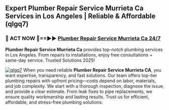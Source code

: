 ## Expert Plumber Repair Service Murrieta Ca Services in Los Angeles | Reliable & Affordable (qlgq7)  

<h3>🚿 ACT NOW 🌟==►► <a href="https://tinyurl.com/2ne6vx2x" rel="nofollow">Plumber Repair Service Murrieta Ca 24/7</a></h3>

**Plumber Repair Service Murrieta Ca** provides top-notch plumbing services in Los Angeles. From repairs to installations, enjoy free consultations + same-day service. Trusted Solutions 2025!

[![qlgq7](https://i.imgur.com/4PFF4AK.jpeg)](https://tinyurl.com/2ne6vx2x)
When you need reliable **Plumber Repair Service Murrieta CA**, you want expertise, transparency, and fast solutions. Our team offers top-tier plumbing repairs with upfront pricing—costs depend on labor, materials, and job complexity. We start with a thorough inspection, diagnose the issue, and provide a clear estimate. From leak fixes to pipe replacements, we ensure quality workmanship and lasting results. Trust us for efficient, affordable, and stress-free plumbing solutions.